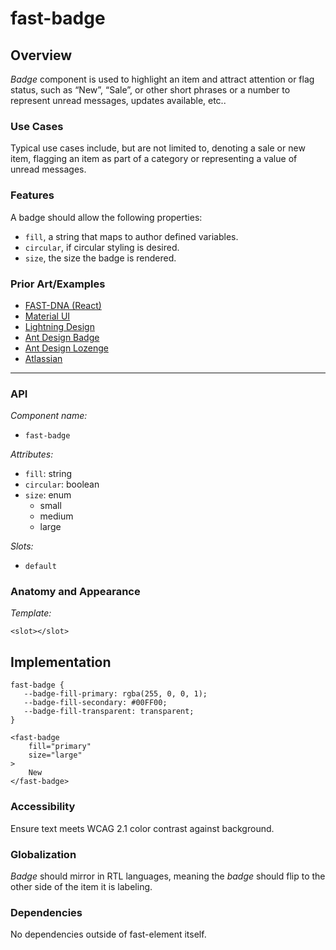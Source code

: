 # fast-badge

## Overview

*Badge* component is used to highlight an item and attract attention or flag status, such as “New”, “Sale”, or other short phrases or a number to represent unread messages, updates available, etc..

### Use Cases

Typical use cases include, but are not limited to, denoting a sale or new item, flagging an item as part of a category or representing a value of unread messages.
  
### Features

A badge should allow the following properties:
- `fill`, a string that maps to author defined variables.
- `circular`, if circular styling is desired.
- `size`, the size the badge is rendered.

### Prior Art/Examples
- [FAST-DNA (React)](https://explore.fast.design/components/badge)
- [Material UI](https://material-ui.com/components/badges/)
- [Lightning Design](https://www.lightningdesignsystem.com/components/badges/)
- [Ant Design Badge](https://ant.design/components/badge/)
- [Ant Design Lozenge](https://atlaskit.atlassian.com/packages/core/lozenge)
- [Atlassian](https://atlaskit.atlassian.com/packages/core/badge)

---

### API

*Component name:*
- `fast-badge`

*Attributes:*
- `fill`: string
- `circular`: boolean
- `size`: enum
  - small
  - medium
  - large

*Slots:*
- `default`

### Anatomy and Appearance

*Template:*
```
<slot></slot>
```

## Implementation

```
fast-badge {
   --badge-fill-primary: rgba(255, 0, 0, 1);
   --badge-fill-secondary: #00FF00;
   --badge-fill-transparent: transparent;
}
```

```
<fast-badge
    fill="primary"
    size="large"
>
    New
</fast-badge>
```

### Accessibility

Ensure text meets WCAG 2.1 color contrast against background.

### Globalization

*Badge* should mirror in RTL languages, meaning the *badge* should flip to the other side of the item it is labeling.

### Dependencies

No dependencies outside of fast-element itself.
